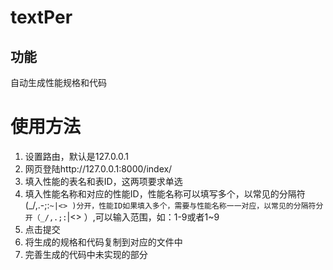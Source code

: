 # textPer

## 功能
自动生成性能规格和代码

# 使用方法
1. 设置路由，默认是127.0.0.1
2. 网页登陆http://127.0.0.1:8000/index/
3. 填入性能的表名和表ID，这两项要求单选
4. 填入性能名称和对应的性能ID，性能名称可以填写多个，以常见的分隔符(_/\,.-;:`~|<> )分开，性能ID如果填入多个，需要与性能名称一一对应，以常见的分隔符分开（_/,.;:`|<> ）,可以输入范围，如：1-9或者1~9
5. 点击提交
6. 将生成的规格和代码复制到对应的文件中
7. 完善生成的代码中未实现的部分
